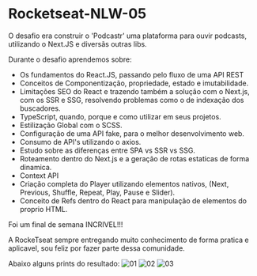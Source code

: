 # Rocketseat-NLW-05
O desafio era construir o 'Podcastr' uma plataforma para ouvir podcasts, utilizando o Next.JS e diversãs outras libs.

Durante o desafio aprendemos sobre: 

* Os fundamentos do React.JS, passando pelo fluxo de uma API REST
* Conceitos de Componentização, propriedade, estado e imutabilidade.
* Limitações SEO do React e trazendo também a solução com o Next.js, com os SSR e SSG, resolvendo problemas como o de indexação dos buscadores.
* TypeScript, quando, porque e como utilizar em seus projetos.
* Estilização Global com o SCSS.
* Configuração de uma API fake, para o melhor desenvolvimento web.
* Consumo de API's utilizando o axios.
* Estudo sobre as diferenças entre SPA vs SSR vs SSG.
* Roteamento dentro do Next.js e a geração de rotas estaticas de forma dinamica.
* Context API
* Criação completa do Player utilizando elementos nativos, (Next, Previous, Shuffle, Repeat, Play, Pause e Slider).
* Conceito de Refs dentro do React para manipulação de elementos do proprio HTML.

Foi um final de semana INCRIVEL!!!

A RockeTseat sempre entregando muito conhecimento de forma pratica e aplicavel, sou feliz por fazer parte dessa comunidade.

Abaixo alguns prints do resultado:
![01](https://user-images.githubusercontent.com/38704936/116290127-859d1100-a769-11eb-8e77-2b0efb69ed1a.png)
![02](https://user-images.githubusercontent.com/38704936/116290145-89c92e80-a769-11eb-9cfc-d24740317d5c.png)
![03](https://user-images.githubusercontent.com/38704936/116290148-8a61c500-a769-11eb-8202-ff20cc48a097.png)
